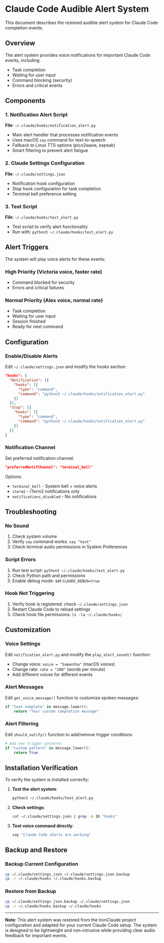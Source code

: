 # Claude Code Audible Alert System

This document describes the restored audible alert system for Claude Code completion events.

## Overview

The alert system provides voice notifications for important Claude Code events, including:
- Task completion
- Waiting for user input
- Command blocking (security)
- Errors and critical events

## Components

### 1. Notification Alert Script
**File**: `~/.claude/hooks/notification_alert.py`
- Main alert handler that processes notification events
- Uses macOS `say` command for text-to-speech
- Fallback to Linux TTS options (pico2wave, espeak)
- Smart filtering to prevent alert fatigue

### 2. Claude Settings Configuration
**File**: `~/.claude/settings.json`
- Notification hook configuration
- Stop hook configuration for task completion
- Terminal bell preference setting

### 3. Test Script
**File**: `~/.claude/hooks/test_alert.py`
- Test script to verify alert functionality
- Run with: `python3 ~/.claude/hooks/test_alert.py`

## Alert Triggers

The system will play voice alerts for these events:

### High Priority (Victoria voice, faster rate)
- Command blocked for security
- Errors and critical failures

### Normal Priority (Alex voice, normal rate)
- Task completion
- Waiting for user input
- Session finished
- Ready for next command

## Configuration

### Enable/Disable Alerts
Edit `~/.claude/settings.json` and modify the hooks section:

```json
"hooks": {
  "Notification": [{
    "hooks": [{
      "type": "command",
      "command": "python3 ~/.claude/hooks/notification_alert.py"
    }]
  }],
  "Stop": [{
    "hooks": [{
      "type": "command", 
      "command": "python3 ~/.claude/hooks/notification_alert.py"
    }]
  }]
}
```

### Notification Channel
Set preferred notification channel:

```json
"preferredNotifChannel": "terminal_bell"
```

Options:
- `terminal_bell` - System bell + voice alerts
- `iterm2` - iTerm2 notifications only
- `notifications_disabled` - No notifications

## Troubleshooting

### No Sound
1. Check system volume
2. Verify `say` command works: `say "test"`
3. Check terminal audio permissions in System Preferences

### Script Errors
1. Run test script: `python3 ~/.claude/hooks/test_alert.py`
2. Check Python path and permissions
3. Enable debug mode: set `CLAUDE_DEBUG=true`

### Hook Not Triggering
1. Verify hook is registered: check `~/.claude/settings.json`
2. Restart Claude Code to reload settings
3. Check hook file permissions: `ls -la ~/.claude/hooks/`

## Customization

### Voice Settings
Edit `notification_alert.py` and modify the `play_alert_sound()` function:
- Change voice: `voice = "Samantha"` (macOS voices)
- Change rate: `rate = "200"` (words per minute)
- Add different voices for different events

### Alert Messages
Edit `get_voice_message()` function to customize spoken messages:

```python
if "task complete" in message.lower():
    return "Your custom completion message"
```

### Alert Filtering
Edit `should_notify()` function to add/remove trigger conditions:

```python
# Add new trigger patterns
if "custom pattern" in message.lower():
    return True
```

## Installation Verification

To verify the system is installed correctly:

1. **Test the alert system**:
   ```bash
   python3 ~/.claude/hooks/test_alert.py
   ```

2. **Check settings**:
   ```bash
   cat ~/.claude/settings.json | grep -A 10 "hooks"
   ```

3. **Test voice command directly**:
   ```bash
   say "Claude Code alerts are working"
   ```

## Backup and Restore

### Backup Current Configuration
```bash
cp ~/.claude/settings.json ~/.claude/settings.json.backup
cp -r ~/.claude/hooks ~/.claude/hooks.backup
```

### Restore from Backup
```bash
cp ~/.claude/settings.json.backup ~/.claude/settings.json
cp -r ~/.claude/hooks.backup ~/.claude/hooks
```

---

**Note**: This alert system was restored from the IronClaude project configuration and adapted for your current Claude Code setup. The system is designed to be lightweight and non-intrusive while providing clear audio feedback for important events.